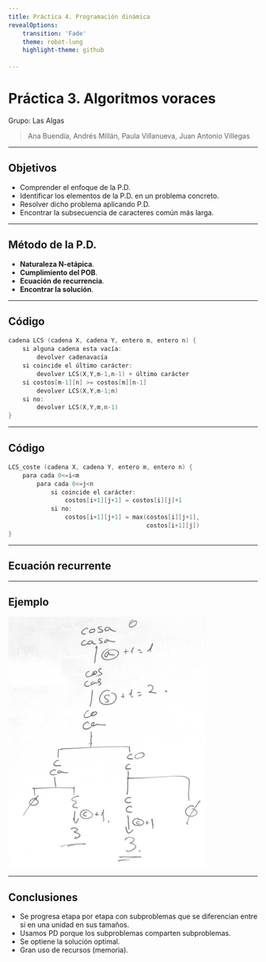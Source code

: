 ```yaml
---
title: Práctica 4. Programación dinámica
revealOptions:
    transition: 'Fade'
    theme: robot-lung
    highlight-theme: github

---
```


# Práctica 3. Algoritmos voraces
Grupo: Las Algas

> Ana Buendía, Andrés Millán, Paula Villanueva, Juan Antonio Villegas

---

## Objetivos
- Comprender el enfoque de la P.D.
- Identificar los elementos de la P.D. en un problema concreto.
- Resolver dicho problema aplicando P.D.
- Encontrar la subsecuencia de caracteres común más larga.

---

## Método de la P.D.
- **Naturaleza N-etápica**.
- **Cumplimiento del POB**.
- **Ecuación de recurrencia**.
- **Encontrar la solución**.

---

## Código
```c++
cadena LCS (cadena X, cadena Y, entero m, entero n) {
    si alguna cadena esta vacía:
        devolver cadenavacía
    si coincide el último carácter:
        devolver LCS(X,Y,m-1,n-1) + último carácter
    si costos[m-1][n] >= costos[m][n-1]
        devolver LCS(X,Y,m-1;n)
    si no:
        devolver LCS(X,Y,m,n-1)
}
```

---

## Código
```c++
LCS_coste (cadena X, cadena Y, entero m, entero n) {
    para cada 0<=i<m
        para cada 0<=j<n
            si coincide el carácter:
                costos[i+1][j+1] = costos[i][j]+1
            si no:
                costos[i+1][j+1] = max(costos[i][j+1],
                                       costos[i+1][j])
}
```

---

## Ecuación recurrente



---

## Ejemplo

<img src="./Imagen/cosa-casa.jpg" width="400">

---

## Conclusiones
- Se progresa etapa por etapa con subproblemas que se diferencian entre si en una unidad en sus tamaños.
- Usamos PD porque los subproblemas comparten subproblemas.
- Se optiene la solución optimal.
- Gran uso de recursos (memoria).
